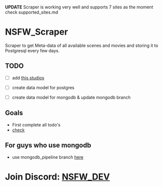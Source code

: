 **UPDATE** 
Scraper is working very well and supports 7 sites as the moment check supported_sites.md

# NSFW_Scraper
Scraper to get Meta-data of all available scenes and movies and storing it to Postgresql every few days.

## TODO
- [ ] add [this studios](https://github.com/nsfwapp/NSFW_Scraper/blob/main/Studios_to_work_on.md)
- [ ] create data model for postgres
- [ ] create data model for mongodb & update mongodb branch


## Goals
- First complete all todo's
- [check](https://www.writeurl.com/text/dxuu42cgxbhikxcpt62u/muflr3x9oygl98cm7skz)

## For guys who use mongodb
- use mongodb_pipeline branch [here](https://github.com/nsfwapp/NSFW_Scraper/tree/mongo-atlas_Pipeline)

# Join Discord: [NSFW_DEV](https://discord.gg/7GgzeRAZ7P)
